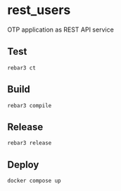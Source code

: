 # rest_users

OTP application as REST API service

## Test

`rebar3 ct`

## Build

`rebar3 compile`

## Release

`rebar3 release`

## Deploy

`docker compose up`
